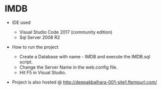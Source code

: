 # IMDB

* IDE used
    - Visual Studio Code 2017 (community edition)
    - Sql Server 2008 R2

* How to run the project 
    - Create a Database with name - IMDB and execute the IMDB.sql script.
    - Change the Server Name in the web.config file.
    - Hit F5 in Visual Studio.

* Project is also hosted @ http://deepakbalhara-001-site1.ftempurl.com/
